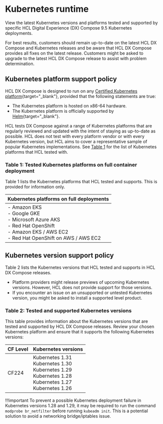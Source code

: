 # Kubernetes runtime

View the latest Kubernetes versions and platforms tested and supported by specific HCL Digital Experience (DX) Compose 9.5 Kubernetes deployments.

For best results, customers should remain up-to-date on the latest HCL DX Compose and Kubernetes releases and be aware that HCL DX Compose provides all fixes on the latest release. Customers might be asked to upgrade to the latest HCL DX Compose release to assist with problem determination.

## Kubernetes platform support policy

HCL DX Compose is designed to run on any [Certified Kubernetes platform](https://www.cncf.io/certification/software-conformance){target="_blank"}, provided that the following statements are true:

* The Kubernetes platform is hosted on x86-64 hardware.
* The Kubernetes platform is officially supported by [Helm](https://helm.sh/docs/topics/kubernetes_distros/){target="_blank"}.

HCL tests DX Compose against a range of Kubernetes platforms that are regularly reviewed and updated with the intent of staying as up-to-date as possible. HCL does not test with every platform vendor or with every Kubernetes version, but HCL aims to cover a representative sample of popular Kubernetes implementations. See [Table 1](#table-1-tested-kubernetes-platforms-on-full-container-deployment) for the list of Kubernetes platforms that HCL tested with.

### Table 1: Tested Kubernetes platforms on full container deployment

Table 1 lists the Kubernetes platforms that HCL tested and supports. This is provided for information only.

|Kubernetes platforms on full deployments|
|--------------|
|- Amazon EKS<br/> - Google GKE <br/> - Microsoft Azure AKS <br/> - Red Hat OpenShift <br/> - Amazon EKS / AWS EC2<br/> - Red Hat OpenShift on AWS / AWS EC2|

## Kubernetes version support policy

Table 2 lists the Kubernetes versions that HCL tested and supports in HCL DX Compose releases.

* Platform providers might release previews of upcoming Kubernetes versions. However, HCL does not provide support for those versions.
* If you encounter an issue on an unsupported or untested Kubernetes version, you might be asked to install a supported level product.

### Table 2: Tested and supported Kubernetes versions

This table provides information about the Kubernetes versions that are tested and supported by HCL DX Compose releases.
Review your chosen Kubernetes platform and ensure that it supports the following Kubernetes versions:

<!-- Note: As per L2/L3, only keep three latest releases and delete older ones -->

|CF Level|Kubernetes versions|
|--------------|-----------------|
|CF224| Kubernetes 1.31<br/>Kubernetes 1.30<br/>Kubernetes 1.29<br/>Kubernetes 1.28<br/>Kubernetes 1.27<br/>Kubernetes 1.26<br/>|

!!!important
    To prevent a possible Kubernetes deployment failure in Kubernetes versions 1.28 and 1.29, it may be required to run the command `modprobe br_netfilter` before running `kubeadm init`. This is a potential solution to avoid a networking bridge/iptables issue.
